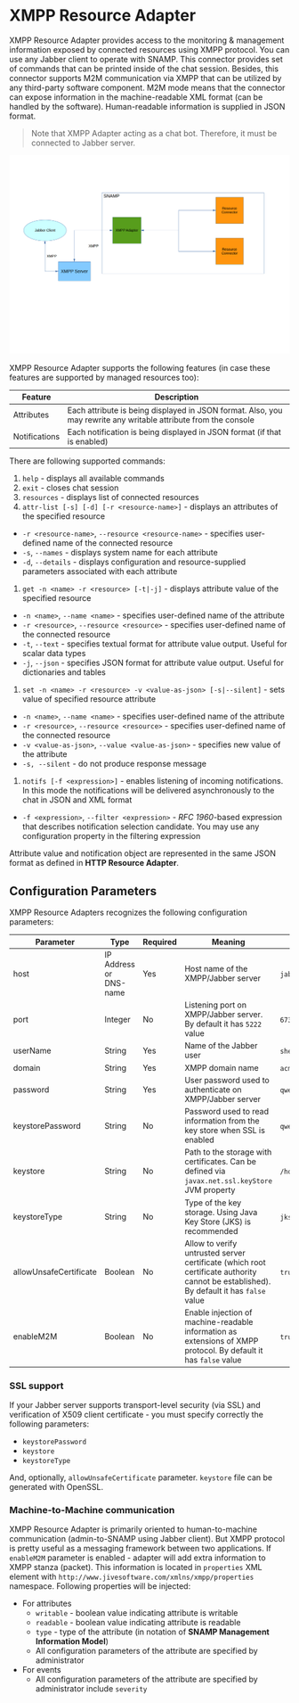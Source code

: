 XMPP Resource Adapter
====
XMPP Resource Adapter provides access to the monitoring & management information exposed by connected resources using XMPP protocol. You can use any Jabber client to operate with SNAMP. This connector provides set of commands that can be printed inside of the chat session. Besides, this connector supports M2M communication via XMPP that can be utilized by any third-party software component. M2M mode means that the connector can expose information in the machine-readable XML format (can be handled by the software). Human-readable information is supplied in JSON format.

> Note that XMPP Adapter acting as a chat bot. Therefore, it must be connected to Jabber server.

![Communication Scheme](xmpp-adapter.png)

XMPP Resource Adapter supports the following features (in case these features are supported by managed resources too):

Feature | Description
---- | ----
Attributes | Each attribute is being displayed in JSON format. Also, you may rewrite any writable attribute from the console
Notifications | Each notification is being displayed in JSON format (if that is enabled)

There are following supported commands:

1. `help` - displays all available commands
1. `exit` - closes chat session
1. `resources` - displays list of connected resources
1. `attr-list [-s] [-d] [-r <resource-name>]` - displays an attributes of the specified resource
  - `-r <resource-name>`, `--resource <resource-name>` - specifies user-defined name of the connected resource
  - `-s`, `--names` - displays system name for each attribute
  - `-d`, `--details` - displays configuration and resource-supplied parameters associated with each attribute
1. `get -n <name> -r <resource> [-t|-j]` - displays attribute value of the specified resource
  - `-n <name>`, `--name <name>` - specifies user-defined name of the attribute
  - `-r <resource>`, `--resource <resource>` - specifies user-defined name of the connected resource
  - `-t`, `--text` - specifies textual format for attribute value output. Useful for scalar data types
  - `-j`, `--json` - specifies JSON format for attribute value output. Useful for dictionaries and tables
1. `set -n <name> -r <resource> -v <value-as-json> [-s|--silent]` - sets value of specified resource attribute
  - `-n <name>`, `--name <name>` - specifies user-defined name of the attribute
  - `-r <resource>`, `--resource <resource>` - specifies user-defined name of the connected resource
  - `-v <value-as-json>`, `--value <value-as-json>` - specifies new value of the attribute
  - `-s, --silent` - do not produce response message
1. `notifs [-f <expression>]` - enables listening of incoming notifications. In this mode the notifications will be delivered asynchronously to the chat in JSON and XML format
  - `-f <expression>`, `--filter <expression>` - _RFC 1960_-based expression that describes notification selection candidate. You may use any configuration property in the filtering expression

Attribute value and notification object are represented in the same JSON format as defined in **HTTP Resource Adapter**.

## Configuration Parameters
XMPP Resource Adapters recognizes the following configuration parameters:

Parameter | Type | Required | Meaning | Example
---- | ---- | ---- | ---- | ----
host | IP Address or DNS-name | Yes | Host name of the XMPP/Jabber server | `jabber.acme.com`
port | Integer | No | Listening port on XMPP/Jabber server. By default it has `5222` value | `6733`
userName | String | Yes | Name of the Jabber user | `sheldon`
domain | String | Yes | XMPP domain name | `acme.com`
password | String | Yes | User password used to authenticate on XMPP/Jabber server | `qwerty`
keystorePassword | String | No | Password used to read information from the key store when SSL is enabled | `qwerty`
keystore | String | No | Path to the storage with certificates. Can be defined via `javax.net.ssl.keyStore` JVM property | `/home/admin/.keystore/tls.cert`
keystoreType | String | No | Type of the key storage. Using Java Key Store (JKS) is recommended | `jks`
allowUnsafeCertificate | Boolean | No | Allow to verify untrusted server certificate (which root certificate authority cannot be established). By default it has `false` value | `true`
enableM2M | Boolean | No | Enable injection of machine-readable information as extensions of XMPP protocol. By default it has `false` value | `true`

### SSL support
If your Jabber server supports transport-level security (via SSL) and verification of X509 client certificate - you must specify correctly the following parameters:

* `keystorePassword`
* `keystore`
* `keystoreType`

And, optionally, `allowUnsafeCertificate` parameter. `keystore` file can be generated with OpenSSL.

### Machine-to-Machine communication
XMPP Resource Adapter is primarily oriented to human-to-machine communication (admin-to-SNAMP using Jabber client). But XMPP protocol is pretty useful as a messaging framework between two applications. If `enableM2M` parameter is enabled - adapter will add extra information to XMPP stanza (packet). This information is located in `properties` XML element with `http://www.jivesoftware.com/xmlns/xmpp/properties` namespace. Following properties will be injected:

* For attributes
  * `writable` - boolean value indicating attribute is writable
  * `readable` - boolean value indicating attribute is readable
  * `type` - type of the attribute (in notation of **SNAMP Management Information Model**)
  * All configuration parameters of the attribute are specified by administrator
* For events
  * All configuration parameters of the attribute are specified by administrator include `severity`
